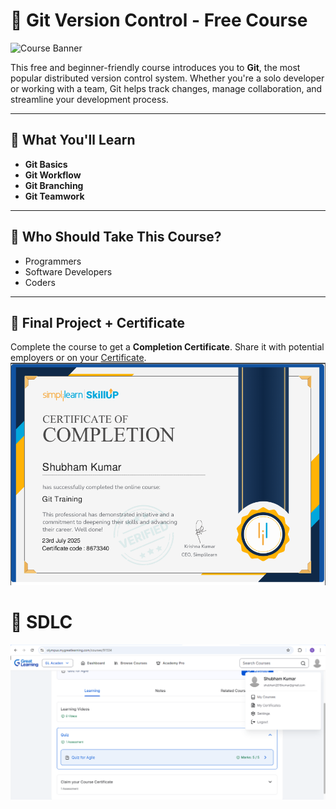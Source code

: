 # 🚀 Git Version Control - Free Course

![Course Banner](https://www.simplilearn.com/ice9/assets/skillup-logo-new.svgz) <!-- Replace with your image link -->

This free and beginner-friendly course introduces you to **Git**, the most popular distributed version control system. Whether you're a solo developer or working with a team, Git helps track changes, manage collaboration, and streamline your development process.

---

## 📘 What You'll Learn

- **Git Basics**  
- **Git Workflow**  
- **Git Branching**  
- **Git Teamwork**

---

## 🎯 Who Should Take This Course?

- Programmers  
- Software Developers  
- Coders  

---

## 🏁 Final Project + Certificate

Complete the course to get a **Completion Certificate**. Share it with potential employers or on your [Certificate](https://simpli-web.app.link/e/E9Zg8k1KeVb).
![Git Course Completion Certificate](https://github.com/Shubham2816/5219573_Shubham/blob/main/img1.PNG?raw=true)

# 🚀 SDLC
![Git Course Completion Certificate](https://github.com/Shubham2816/5219573_Shubham/blob/master/SDLC/ss2.PNG?raw=true)


